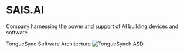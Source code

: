 
# SAIS.AI
Company harnessing the power and support of AI building devices and software

TongueSync Software Architecture
![TongueSynch ASD](https://github.com/Svnami-Enterprises/SAIS.AI/assets/57530181/6afd2610-3d4f-44a2-98b9-85d7e76b1773)
